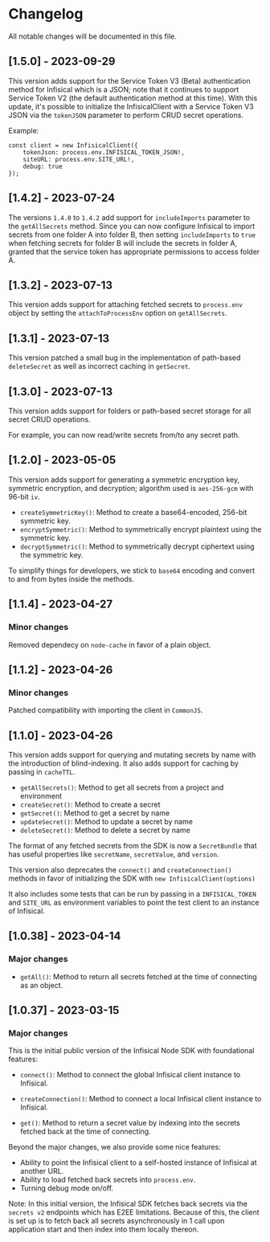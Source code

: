 # Changelog

All notable changes will be documented in this file.

## [1.5.0] - 2023-09-29

This version adds support for the Service Token V3 (Beta) authentication method for Infisical which is a JSON; note that it continues to support Service Token V2 (the default authentication method at this time). With this update, it's possible to initialize the InfisicalClient with a Service Token V3 JSON via the `tokenJSON` parameter to perform CRUD secret operations.

Example:

```
const client = new InfisicalClient({
    tokenJson: process.env.INFISICAL_TOKEN_JSON!,
    siteURL: process.env.SITE_URL!,
    debug: true
});
```

## [1.4.2] - 2023-07-24

The versions `1.4.0` to `1.4.2` add support for `includeImports` parameter to the `getAllSecrets` method. Since you can now configure Infisical to import secrets from one folder A into folder B, then setting `includeImports` to `true` when fetching secrets for folder B will include the secrets in folder A, granted
that the service token has appropriate permissions to access folder A. 

## [1.3.2] - 2023-07-13

This version adds support for attaching fetched secrets to `process.env` object by setting the `attachToProcessEnv` option on `getAllSecrets`.

## [1.3.1] - 2023-07-13

This version patched a small bug in the implementation of path-based `deleteSecret` as well as incorrect caching in `getSecret`.

## [1.3.0] - 2023-07-13

This version adds support for folders or path-based secret storage for all secret CRUD operations.

For example, you can now read/write secrets from/to any secret path.

## [1.2.0] - 2023-05-05

This version adds support for generating a symmetric encryption key, symmetric encryption, and decryption; algorithm used is `aes-256-gcm` with 96-bit `iv`.

- `createSymmetricKey()`: Method to create a base64-encoded, 256-bit symmetric key.
- `encryptSymmetric()`: Method to symmetrically encrypt plaintext using the symmetric key.
- `decryptSymmetric()`: Method to symmetrically decrypt ciphertext using the symmetric key.

To simplify things for developers, we stick to `base64` encoding and convert to and from bytes inside the methods.

## [1.1.4] - 2023-04-27

### Minor changes

Removed dependecy on `node-cache` in favor of a plain object.

## [1.1.2] - 2023-04-26

### Minor changes

Patched compatibility with importing the client in `CommonJS`.

## [1.1.0] - 2023-04-26

This version adds support for querying and mutating secrets by name with the introduction of blind-indexing. It also adds support for caching by passing in `cacheTTL`.

- `getAllSecrets()`: Method to get all secrets from a project and environment
- `createSecret()`: Method to create a secret
- `getSecret()`: Method to get a secret by name
- `updateSecret()`: Method to update a secret by name
- `deleteSecret()`: Method to delete a secret by name

The format of any fetched secrets from the SDK is now a `SecretBundle` that has useful properties like `secretName`, `secretValue`, and `version`.

This version also deprecates the `connect()` and `createConnection()` methods in favor of initializing the SDK with `new InfisicalClient(options)`

It also includes some tests that can be run by passing in a `INFISICAL_TOKEN` and `SITE_URL` as environment variables to point the test client to an instance of Infisical.

## [1.0.38] - 2023-04-14

### Major changes

- `getAll()`: Method to return all secrets fetched at the time of connecting as an object.

## [1.0.37] - 2023-03-15

### Major changes

This is the initial public version of the Infisical Node SDK with foundational features:

- `connect()`: Method to connect the global Infisical client instance to Infisical.

- `createConnection()`: Method to connect a local Infisical client instance to Infisical.

- `get()`: Method to return a secret value by indexing into the secrets fetched back at the time of connecting.

Beyond the major changes, we also provide some nice features:

- Ability to point the Infisical client to a self-hosted instance of Infisical at another URL.
- Ability to load fetched back secrets into `process.env`.
- Turning debug mode on/off.

Note: In this initial version, the Infisical SDK fetches back secrets via the `secrets v2` endpoints which has E2EE limitations. Because of this, the client is set up is to fetch back all secrets asynchronously in 1 call upon application start and then index into them locally thereon.
